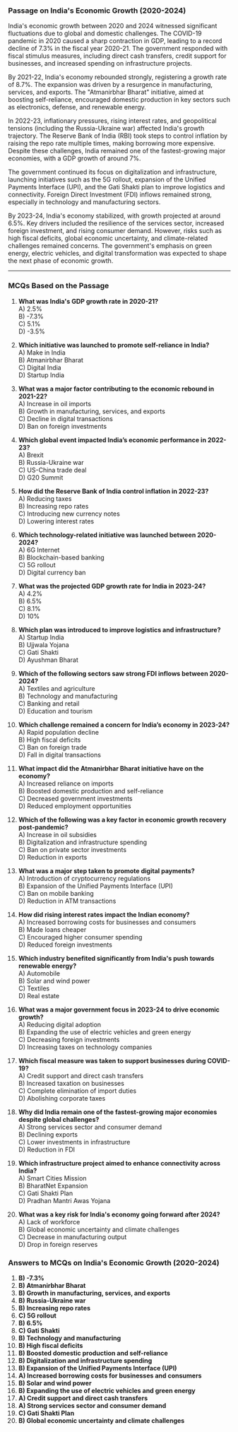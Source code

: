 ### **Passage on India's Economic Growth (2020-2024)**  

India's economic growth between 2020 and 2024 witnessed significant fluctuations due to global and domestic challenges. The COVID-19 pandemic in 2020 caused a sharp contraction in GDP, leading to a record decline of 7.3% in the fiscal year 2020-21. The government responded with fiscal stimulus measures, including direct cash transfers, credit support for businesses, and increased spending on infrastructure projects.  

By 2021-22, India's economy rebounded strongly, registering a growth rate of 8.7%. The expansion was driven by a resurgence in manufacturing, services, and exports. The "Atmanirbhar Bharat" initiative, aimed at boosting self-reliance, encouraged domestic production in key sectors such as electronics, defense, and renewable energy.  

In 2022-23, inflationary pressures, rising interest rates, and geopolitical tensions (including the Russia-Ukraine war) affected India's growth trajectory. The Reserve Bank of India (RBI) took steps to control inflation by raising the repo rate multiple times, making borrowing more expensive. Despite these challenges, India remained one of the fastest-growing major economies, with a GDP growth of around 7%.  

The government continued its focus on digitalization and infrastructure, launching initiatives such as the 5G rollout, expansion of the Unified Payments Interface (UPI), and the Gati Shakti plan to improve logistics and connectivity. Foreign Direct Investment (FDI) inflows remained strong, especially in technology and manufacturing sectors.  

By 2023-24, India's economy stabilized, with growth projected at around 6.5%. Key drivers included the resilience of the services sector, increased foreign investment, and rising consumer demand. However, risks such as high fiscal deficits, global economic uncertainty, and climate-related challenges remained concerns. The government's emphasis on green energy, electric vehicles, and digital transformation was expected to shape the next phase of economic growth.  

---

### **MCQs Based on the Passage**  

1. **What was India's GDP growth rate in 2020-21?**  
   A) 2.5%  
   B) -7.3%  
   C) 5.1%  
   D) -3.5%  

2. **Which initiative was launched to promote self-reliance in India?**  
   A) Make in India  
   B) Atmanirbhar Bharat  
   C) Digital India  
   D) Startup India  

3. **What was a major factor contributing to the economic rebound in 2021-22?**  
   A) Increase in oil imports  
   B) Growth in manufacturing, services, and exports  
   C) Decline in digital transactions  
   D) Ban on foreign investments  

4. **Which global event impacted India’s economic performance in 2022-23?**  
   A) Brexit  
   B) Russia-Ukraine war  
   C) US-China trade deal  
   D) G20 Summit  

5. **How did the Reserve Bank of India control inflation in 2022-23?**  
   A) Reducing taxes  
   B) Increasing repo rates  
   C) Introducing new currency notes  
   D) Lowering interest rates  

6. **Which technology-related initiative was launched between 2020-2024?**  
   A) 6G Internet  
   B) Blockchain-based banking  
   C) 5G rollout  
   D) Digital currency ban  

7. **What was the projected GDP growth rate for India in 2023-24?**  
   A) 4.2%  
   B) 6.5%  
   C) 8.1%  
   D) 10%  

8. **Which plan was introduced to improve logistics and infrastructure?**  
   A) Startup India  
   B) Ujjwala Yojana  
   C) Gati Shakti  
   D) Ayushman Bharat  

9. **Which of the following sectors saw strong FDI inflows between 2020-2024?**  
   A) Textiles and agriculture  
   B) Technology and manufacturing  
   C) Banking and retail  
   D) Education and tourism  

10. **Which challenge remained a concern for India’s economy in 2023-24?**  
   A) Rapid population decline  
   B) High fiscal deficits  
   C) Ban on foreign trade  
   D) Fall in digital transactions  

11. **What impact did the Atmanirbhar Bharat initiative have on the economy?**  
   A) Increased reliance on imports  
   B) Boosted domestic production and self-reliance  
   C) Decreased government investments  
   D) Reduced employment opportunities  

12. **Which of the following was a key factor in economic growth recovery post-pandemic?**  
   A) Increase in oil subsidies  
   B) Digitalization and infrastructure spending  
   C) Ban on private sector investments  
   D) Reduction in exports  

13. **What was a major step taken to promote digital payments?**  
   A) Introduction of cryptocurrency regulations  
   B) Expansion of the Unified Payments Interface (UPI)  
   C) Ban on mobile banking  
   D) Reduction in ATM transactions  

14. **How did rising interest rates impact the Indian economy?**  
   A) Increased borrowing costs for businesses and consumers  
   B) Made loans cheaper  
   C) Encouraged higher consumer spending  
   D) Reduced foreign investments  

15. **Which industry benefited significantly from India's push towards renewable energy?**  
   A) Automobile  
   B) Solar and wind power  
   C) Textiles  
   D) Real estate  

16. **What was a major government focus in 2023-24 to drive economic growth?**  
   A) Reducing digital adoption  
   B) Expanding the use of electric vehicles and green energy  
   C) Decreasing foreign investments  
   D) Increasing taxes on technology companies  

17. **Which fiscal measure was taken to support businesses during COVID-19?**  
   A) Credit support and direct cash transfers  
   B) Increased taxation on businesses  
   C) Complete elimination of import duties  
   D) Abolishing corporate taxes  

18. **Why did India remain one of the fastest-growing major economies despite global challenges?**  
   A) Strong services sector and consumer demand  
   B) Declining exports  
   C) Lower investments in infrastructure  
   D) Reduction in FDI  

19. **Which infrastructure project aimed to enhance connectivity across India?**  
   A) Smart Cities Mission  
   B) BharatNet Expansion  
   C) Gati Shakti Plan  
   D) Pradhan Mantri Awas Yojana  

20. **What was a key risk for India's economy going forward after 2024?**  
   A) Lack of workforce  
   B) Global economic uncertainty and climate challenges  
   C) Decrease in manufacturing output  
   D) Drop in foreign reserves  

### **Answers to MCQs on India's Economic Growth (2020-2024)**  

1. **B) -7.3%**  
2. **B) Atmanirbhar Bharat**  
3. **B) Growth in manufacturing, services, and exports**  
4. **B) Russia-Ukraine war**  
5. **B) Increasing repo rates**  
6. **C) 5G rollout**  
7. **B) 6.5%**  
8. **C) Gati Shakti**  
9. **B) Technology and manufacturing**  
10. **B) High fiscal deficits**  
11. **B) Boosted domestic production and self-reliance**  
12. **B) Digitalization and infrastructure spending**  
13. **B) Expansion of the Unified Payments Interface (UPI)**  
14. **A) Increased borrowing costs for businesses and consumers**  
15. **B) Solar and wind power**  
16. **B) Expanding the use of electric vehicles and green energy**  
17. **A) Credit support and direct cash transfers**  
18. **A) Strong services sector and consumer demand**  
19. **C) Gati Shakti Plan**  
20. **B) Global economic uncertainty and climate challenges**  
